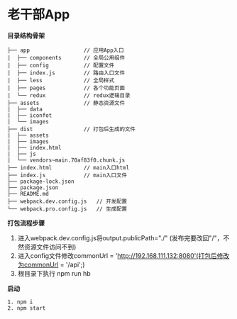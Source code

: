# 老干部App

****目录结构骨架****
```
├── app                 // 应用App入口
|  ├── components       // 全局公用组件
|  ├── config           // 配置文件
|  ├── index.js         // 路由入口文件
|  ├── less             // 全局样式
|  ├── pages            // 各个功能页面
|  └── redux            // redux逻辑目录
├── assets              // 静态资源文件
|  ├── data         
|  ├── iconfot
|  └── images
├── dist                // 打包后生成的文件 
|  ├── assets
|  ├── images
|  ├── index.html
|  ├── js
|  └── vendors~main.70af83f0.chunk.js
├── index.html          // main入口html
├── index.js            // main入口文件
├── package-lock.json
├── package.json
├── README.md
├── webpack.dev.config.js   // 开发配置
└── webpack.pro.config.js   // 生成配置
```
****打包流程步骤****
1. 进入webpack.dev.config.js将output.publicPath="./" (发布完要改回"/"，不然资源文件访问不到)
2. 进入config文件修改commonUrl = 'http://192.168.111.132:8080'(打包后修改为commonUrl = '/api';)
3. 根目录下执行 npm run hb

****启动****
```
1. npm i
2. npm start
```
